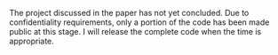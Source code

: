 The project discussed in the paper has not yet concluded. Due to confidentiality requirements, only a portion of the code has been made public at this stage. I will release the complete code when the time is appropriate.
